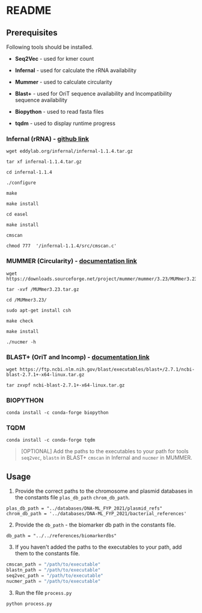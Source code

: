 # README

## Prerequisites

Following tools should be installed.

-   **Seq2Vec** - used for kmer count
    
-   **Infernal** - used for calculate the rRNA availability
    
-   **Mummer** - used to calculate circularity
    
-   **Blast+** - used for OriT sequence availability and Incompatibility sequence availability

-   **Biopython** - used to read fasta files

-   **tqdm** - used to display runtime progress
 
### Infernal (rRNA) - [github link](https://github.com/EddyRivasLab/infernal)
 
```
wget eddylab.org/infernal/infernal-1.1.4.tar.gz
```
```
tar xf infernal-1.1.4.tar.gz
```
```    
cd infernal-1.1.4
```
```
./configure
```
```
make
```
```
make install
```
```
cd easel
```
```
make install
```
```
cmscan
```
```
chmod 777  '/infernal-1.1.4/src/cmscan.c'
```

### MUMMER (Circularity) - [documentation link](http://mummer.sourceforge.net/manual/#installation)

```
wget https://downloads.sourceforge.net/project/mummer/mummer/3.23/MUMmer3.23.tar.gz
```
```
tar -xvf /MUMmer3.23.tar.gz
```
```   
cd /MUMmer3.23/
```
```
sudo apt-get install csh
```
```
make check
```
``` 
make install
```
```
./nucmer -h
```
 
### BLAST+ (OriT and Incomp) - [documentation link](https://www.ncbi.nlm.nih.gov/books/NBK569861/)
 
```
wget https://ftp.ncbi.nlm.nih.gov/blast/executables/blast+/2.7.1/ncbi-blast-2.7.1+-x64-linux.tar.gz
```
```
tar zxvpf ncbi-blast-2.7.1+-x64-linux.tar.gz
```

### BIOPYTHON
```
conda install -c conda-forge biopython
```

### TQDM
```
conda install -c conda-forge tqdm
```

> [OPTIONAL] Add the paths to the executables to your path for tools `seq2vec`, `blastn` in BLAST+ `cmscan` in Infernal and `nucmer` in MUMMER.

## Usage

1. Provide the correct paths to the chromosome and plasmid databases in the constants file `plas_db_path` `chrom_db_path`.
```
plas_db_path = "../databases/DNA-ML_FYP_2021/plasmid_refs"
chrom_db_path = '../databases/DNA-ML_FYP_2021/bacterial_references'
```

2. Provide the `db_path` - the biomarker db path in the constants file.

```
db_path = "../../references/biomarkerdbs"
```

3. If you haven't added the paths to the executables to your path, add them to the constants file.
``` python
cmscan_path = "/path/to/executable"
blastn_path = "/path/to/executable"
seq2vec_path = "/path/to/executable"
nucmer_path = "/path/to/executable"
```

3. Run the file `process.py`
```
python process.py
```